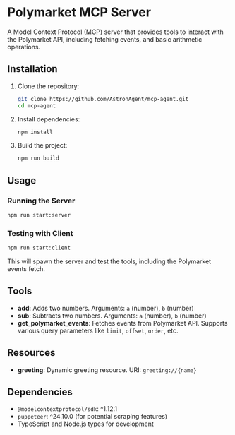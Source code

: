 # Polymarket MCP Server

A Model Context Protocol (MCP) server that provides tools to interact with the Polymarket API, including fetching events, and basic arithmetic operations.

## Installation

1. Clone the repository:
   ```bash
   git clone https://github.com/AstronAgent/mcp-agent.git
   cd mcp-agent
   ```

2. Install dependencies:
   ```bash
   npm install
   ```

3. Build the project:
   ```bash
   npm run build
   ```

## Usage

### Running the Server
```bash
npm run start:server
```

### Testing with Client
```bash
npm run start:client
```

This will spawn the server and test the tools, including the Polymarket events fetch.

## Tools

- **add**: Adds two numbers. Arguments: `a` (number), `b` (number)
- **sub**: Subtracts two numbers. Arguments: `a` (number), `b` (number)
- **get_polymarket_events**: Fetches events from Polymarket API. Supports various query parameters like `limit`, `offset`, `order`, etc.

## Resources

- **greeting**: Dynamic greeting resource. URI: `greeting://{name}`

## Dependencies

- `@modelcontextprotocol/sdk`: ^1.12.1
- `puppeteer`: ^24.10.0 (for potential scraping features)
- TypeScript and Node.js types for development
